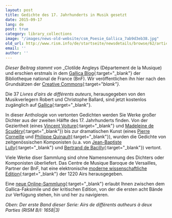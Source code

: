 ```yaml
---
layout: post
title: Gedichte des 17. Jahrhunderts in Musik gesetzt
date: 2015-09-17
lang: de
post: true
category: library_collections
image: "/images/news-old-website/csm_Poesie_Gallica_7ab9d3eb38.jpg"
old_url: http://www.rism.info/de/startseite/newsdetails/browse/62/article/64/37-livres-dairs-de-differents-auteurs-digitized-and-free-online-from-gallica.html
email: ''
author: ''
---
```


_Dieser Beitrag stammt von_ _Clotilde Angleys (Département de la Musique) und erschien erstmals in dem [Gallica Blog](http://blog.bnf.fr/gallica/index.php/2015/02/06/la-poesie-du-xviieme-siecle-en-musique/){:target="_blank"} der Bibliotheque national de France (BnF). Wir veröffentlichen ihn hier nach den Grundsätzen der [Creative Commons](http://blog.bnf.fr/gallica/index.php/credits/){:target="_blank"}._

Die 37 _Livres d’airs de différents auteurs_, herausgegeben von den Musikverlegern Robert und Christophe Ballard, sind jetzt kostenlos zugänglich auf [Gallica](http://gallica.bnf.fr/Search?ArianeWireIndex=index&p=1&lang=FR&q=LivresDAir&x=0&y=0){:target="_blank"}.

In dieser Anthologie von vertonten Gedichten werden Sie Werke großer Dichter aus der zweiten Hälfte des 17. Jahrhunderts finden. Von der Geziertheit (eines [Vincent Voiture](http://gallica.bnf.fr/ark:/12148/bpt6k45000282/f16){:target="_blank"} und [Madeleine de Scudéry](http://gallica.bnf.fr/ark:/12148/bpt6k4500027n/f46){:target="_blank"}) bis zur dramatischen Kunst (eines [Pierre Corneille](http://gallica.bnf.fr/ark:/12148/bpt6k4500029g/f64 "external-link-new-window") und [Philippe Quinault](http://gallica.bnf.fr/ark:/12148/bpt6k4500029g/f38){:target="_blank"}), wurden die Gedichte von zeitgenössischen Komponisten (u.a. von [Jean-Baptiste Lully](http://gallica.bnf.fr/ark:/12148/bpt6k4500034s/f2){:target="_blank"} und [Bertrand de Bacilly](http://gallica.bnf.fr/ark:/12148/bpt6k4500029g/f12){:target="_blank"}) vertont.

Viele Werke diser Sammlung sind ohne Namensnennung des Dichters oder Komponisten überliefert. Das Centre de Musique Baroque de Versailles, Partner der BnF, hat eine elektronische [moderne wissenschaftliche Edition](http://philidor.cmbv.fr/Publications/Partitions-en-ligne/Edition-moderne-des-Livres-d-airs-de-differents-auteurs-LADDA/Liste-des-recueils){:target="_blank"} der 1220 Airs herausgegeben.

Eine [neue Online-Sammlung](http://gallica.bnf.fr/html/partitions/les-livres-dairs-de-differents-auteurs){:target="_blank"} erlaubt Ihnen zwischen dem Gallica-Faksimile und der kritischen Edition, von der die ersten acht Bände zur Verfügung stehen, hin und her zu navigieren.

_Oben: Der erste Band dieser Serie: Airs de différents autheurs à deux Parties (RISM B/I: 1658\|3)_
